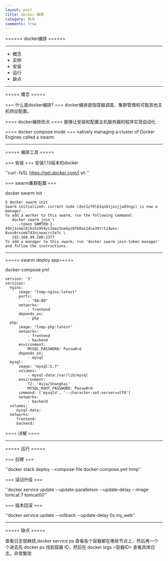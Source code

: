```yaml
---
layout: post
title: docker 集群
category: 技术
comments: true
---
```


====== docker编排 ======

---------------
  * 概念
  * 实例
  * 安装
  * 运行
  * 缺点
------------------------------



===== 概念 =====

=== 什么是docker编排? ===
docker编排是指容器调度、集群管理和可能其他主机供应配置。

==== docker编排优点 ====
能够让安装和配置主机服务器的程序实现自动化

==== docker compose mode ===
natively managing a cluster of Docker Engines called a swarm

------------------------------------

===== 编排工具 =====

=== 安装 ===
安装1.13版本的docker

''curl -fsSL https://get.docker.com/| sh '' 

=== swarm集群配置 ===

docker swarm init


    $ docker swarm init
    Swarm initialized: current node (dxn1zf6l61qsb1josjja83ngz) is now a manager.
    To add a worker to this swarm, run the following command:
       docker swarm join \
         --token SWMTKN-1-49nj1cmql0jkz5s954yi3oex3nedyz0fb0xx14ie39trti4wxv-8vxv8rssmk743ojnwacrr2e7c \
       192.168.99.100:2377
    To add a manager to this swarm, run 'docker swarm join-token manager' and follow the instructions.


------------------------------------

===== swarm deploy app=====

docker-compose.yml

    version: '3'
    services:
      nginx:
          image: "lnmp-nginx:latest"
          ports:
              - "80:80"
          networks:
              - frontend
          depends_on:
              - php
      php:
          image: "lnmp-php:latest"
          networks:
              - frontend
              - backend
          environment:
              MYSQL_PASSWORD: Passw0rd
          depends_on:
              - mysql
      mysql:
          image: "mysql:5.7"
          volumes:
              - mysql-data:/var/lib/mysql
          environment:
              TZ: 'Asia/Shanghai'
              MYSQL_ROOT_PASSWORD: Passw0rd
          command: ['mysqld', '--character-set-server=utf8']
          networks:
              - backend
      volumes:
         mysql-data:
      networks:
         frontend:
         backend:

==== 详解 ====
 

------------------------------------


===== 运行 =====

=== 创建 ===

''docker stack deploy --compose-file  docker-compose.yml lnmp''

=== 滚动升级 ===

''docker service update --update-parallelism  --update-delay --image tomcat:7 tomcat00''

=== 版本回滚 ===

''docker service update  --rollback --update-delay 0s  my_web''







------------------------------------

===== 缺点 =====

查看日志很麻烦,docker service ps 查看各个容器都在哪些节点上，然后再一个个进去先 docker ps 找到容器 ID，然后在 docker logs <容器ID> 查看具体日志。非常繁琐







